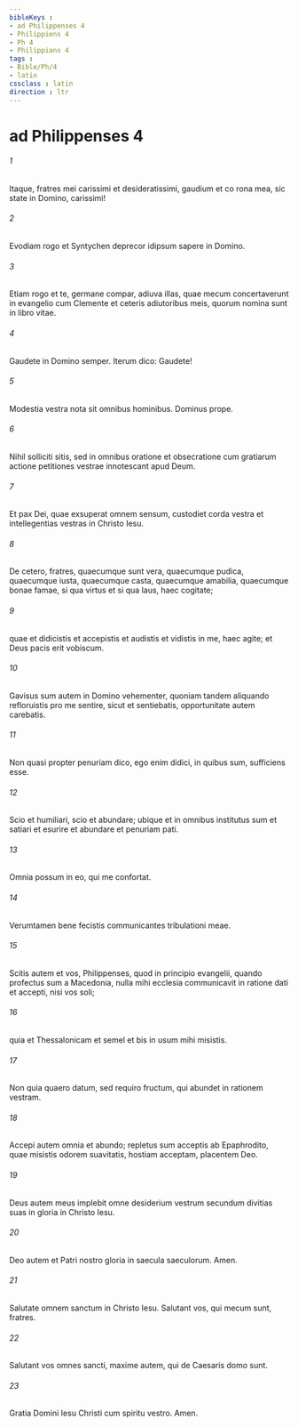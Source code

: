 ```yaml
---
bibleKeys : 
- ad Philippenses 4
- Philippiens 4
- Ph 4
- Philippians 4
tags : 
- Bible/Ph/4
- latin
cssclass : latin
direction : ltr
---
```


# ad Philippenses 4

###### 1
Itaque, fratres mei carissimi et desideratissimi, gaudium et co rona mea, sic state in Domino, carissimi!
###### 2
Evodiam rogo et Syntychen deprecor idipsum sapere in Domino. 
###### 3
Etiam rogo et te, germane compar, adiuva illas, quae mecum concertaverunt in evangelio cum Clemente et ceteris adiutoribus meis, quorum nomina sunt in libro vitae.
###### 4
Gaudete in Domino semper. Iterum dico: Gaudete! 
###### 5
Modestia vestra nota sit omnibus hominibus. Dominus prope. 
###### 6
Nihil solliciti sitis, sed in omnibus oratione et obsecratione cum gratiarum actione petitiones vestrae innotescant apud Deum. 
###### 7
Et pax Dei, quae exsuperat omnem sensum, custodiet corda vestra et intellegentias vestras in Christo Iesu. 
###### 8
De cetero, fratres, quaecumque sunt vera, quaecumque pudica, quaecumque iusta, quaecumque casta, quaecumque amabilia, quaecumque bonae famae, si qua virtus et si qua laus, haec cogitate; 
###### 9
quae et didicistis et accepistis et audistis et vidistis in me, haec agite; et Deus pacis erit vobiscum.
###### 10
Gavisus sum autem in Domino vehementer, quoniam tandem aliquando refloruistis pro me sentire, sicut et sentiebatis, opportunitate autem carebatis. 
###### 11
Non quasi propter penuriam dico, ego enim didici, in quibus sum, sufficiens esse. 
###### 12
Scio et humiliari, scio et abundare; ubique et in omnibus institutus sum et satiari et esurire et abundare et penuriam pati. 
###### 13
Omnia possum in eo, qui me confortat.
###### 14
Verumtamen bene fecistis communicantes tribulationi meae. 
###### 15
Scitis autem et vos, Philippenses, quod in principio evangelii, quando profectus sum a Macedonia, nulla mihi ecclesia communicavit in ratione dati et accepti, nisi vos soli; 
###### 16
quia et Thessalonicam et semel et bis in usum mihi misistis. 
###### 17
Non quia quaero datum, sed requiro fructum, qui abundet in rationem vestram. 
###### 18
Accepi autem omnia et abundo; repletus sum acceptis ab Epaphrodito, quae misistis odorem suavitatis, hostiam acceptam, placentem Deo. 
###### 19
Deus autem meus implebit omne desiderium vestrum secundum divitias suas in gloria in Christo Iesu. 
###### 20
Deo autem et Patri nostro gloria in saecula saeculorum. Amen.
###### 21
Salutate omnem sanctum in Christo Iesu. Salutant vos, qui mecum sunt, fratres. 
###### 22
Salutant vos omnes sancti, maxime autem, qui de Caesaris domo sunt.
###### 23
Gratia Domini Iesu Christi cum spiritu vestro. Amen.
